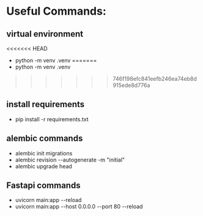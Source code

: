 
# Useful Commands:
## virtual environment
<<<<<<< HEAD
- python -m venv .venv 
=======
- python -m venv .venv
>>>>>>> 746f198efc841eefb246ea74eb8d915ede8d776a

## install requirements
- pip install -r requirements.txt

## alembic commands
- alembic init migrations
- alembic revision --autogenerate -m "initial"
- alembic upgrade head

## Fastapi commands
- uvicorn main:app --reload
- uvicorn main:app --host 0.0.0.0 --port 80 --reload